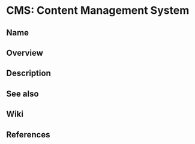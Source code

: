 # CMS: Content Management System

## Name

## Overview

## Description

## See also

## Wiki

## References
